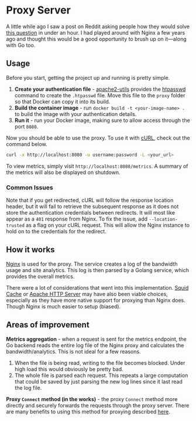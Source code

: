 
# Proxy Server

A little while ago I saw a post on Reddit asking people how they
would solve [this question](challenge.md) in under an hour. I had played around
with Nginx a few years ago and thought this would be a good opportunity to brush
up on it—along with Go too.

## Usage
Before you start, getting the project up and running is pretty simple.

1. **Create your authentication file** - [apache2-utils](https://pkgs.alpinelinux.org/package/edge/main/x86/apache2-utils)
   provides the [htpasswd](https://httpd.apache.org/docs/2.4/programs/htpasswd.html) command to create the `.htpasswd` file. Move this
   file to the `proxy` folder so that Docker can copy it into its build.
2. **Build the container image** - run `docker build -t <your-image-name> .` to
   build the image with your authentication details.
3. **Run it** - run your Docker image, making sure to allow access through the
   port `8080`.

Now you should be able to use the proxy. To use it with [cURL](https://curl.se/), check out the
command below.

```bash
curl -x http://localhost:8080 -u username:password -L <your_url>
```

To view metrics, simply visit `http://localhost:8080/metrics`. A summary of the
metrics will also be displayed on shutdown.
### Common Issues

Note that if you get redirected, cURL will follow the response location
header, but it will fail to retrieve the subsequent response as it does not
store the authentication credentials between redirects. It will most like appear
as a `401` response from Nginx. To fix the issue, add `--location-trusted` as a
flag on your cURL request. This will allow the Nginx instance to hold on to the
credentials for the redirect. 

## How it works

[Nginx](https://nginx.org/) is used for the proxy. The service creates a log of
the bandwidth usage and site analytics. This log is then parsed by a Golang
service, which provides the overall metrics.

There were a lot of considerations that went into this implementation. [Squid
Cache](https://www.squid-cache.org/) or [Apache HTTP
Server](https://httpd.apache.org/) may have also been viable choices,
especially as they have more native support for proxying than Nginx does. Though
Nginx is much easier to setup (biased).

## Areas of improvement

**Metrics aggregation** - when a request is sent for the metrics endpoint,
the Go backend reads the entire log file of the Nginx proxy and calculates the
bandwidth/analytics. This is not ideal for a few reasons. 
1. When the file is being read, writing to the file becomes blocked. Under high
   load this would obviously be pretty bad.
2. The whole file is parsed each request. This repeats a large computation that
   could be saved by just parsing the new log lines since it last read the log
   file.

**Proxy `Connect` method (in the works)** - the proxy `Connect` method more
directly and securely forwards the requests through the proxy server. There are
many benefits to using this method for proxying described [here](https://developer.mozilla.org/en-US/docs/Web/HTTP/Methods/CONNECT).